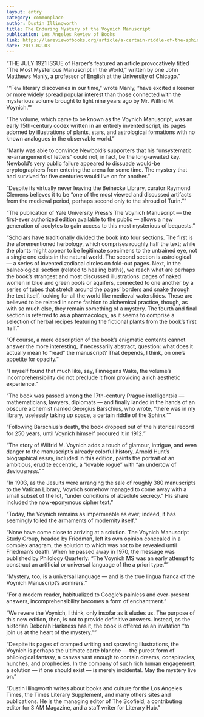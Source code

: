 ```yaml
---
layout: entry
category: commonplace
author: Dustin Illingworth
title: The Enduring Mystery of the Voynich Manuscript
publication: Los Angeles Review of Books
link: https://lareviewofbooks.org/article/a-certain-riddle-of-the-sphinx-the-enduring-mystery-of-the-voynich-manuscript/
date: 2017-02-03
---
```


“THE JULY 1921 ISSUE of Harper’s featured an article provocatively titled “The Most Mysterious Manuscript in the World,” written by one John Matthews Manly, a professor of English at the University of Chicago.”

““Few literary discoveries in our time,” wrote Manly, “have excited a keener or more widely spread popular interest than those connected with the mysterious volume brought to light nine years ago by Mr. Wilfrid M. Voynich.””

“The volume, which came to be known as the Voynich Manuscript, was an early 15th-century codex written in an entirely invented script, its pages adorned by illustrations of plants, stars, and astrological formations with no known analogues in the observable world.”

“Manly was able to convince Newbold’s supporters that his “unsystematic re-arrangement of letters” could not, in fact, be the long-awaited key. Newbold’s very public failure appeared to dissuade would-be cryptographers from entering the arena for some time. The mystery that had survived for five centuries would live on for another.”

“Despite its virtually never leaving the Beinecke Library, curator Raymond Clemens believes it to be “one of the most viewed and discussed artifacts from the medieval period, perhaps second only to the shroud of Turin.””

“The publication of Yale University Press’s The Voynich Manuscript — the first-ever authorized edition available to the public — allows a new generation of acolytes to gain access to this most mysterious of bequests.”

“Scholars have traditionally divided the book into four sections. The first is the aforementioned herbology, which comprises roughly half the text; while the plants might appear to be legitimate specimens to the untrained eye, not a single one exists in the natural world. The second section is astrological — a series of invented zodiacal circles on fold-out pages. Next, in the balneological section (related to healing baths), we reach what are perhaps the book’s strangest and most discussed illustrations: pages of naked women in blue and green pools or aquifers, connected to one another by a series of tubes that stretch around the pages’ borders and snake through the text itself, looking for all the world like medieval waterslides. These are believed to be related in some fashion to alchemical practice, though, as with so much else, they remain something of a mystery. The fourth and final section is referred to as a pharmacology, as it seems to comprise a selection of herbal recipes featuring the fictional plants from the book’s first half.”

“Of course, a mere description of the book’s enigmatic contents cannot answer the more interesting, if necessarily abstract, question: what does it actually mean to “read” the manuscript? That depends, I think, on one’s appetite for opacity.”

“I myself found that much like, say, Finnegans Wake, the volume’s incomprehensibility did not preclude it from providing a rich aesthetic experience.”

“The book was passed among the 17th-century Prague intelligentsia — mathematicians, lawyers, diplomats — and finally landed in the hands of an obscure alchemist named Georgius Barschius, who wrote, “there was in my library, uselessly taking up space, a certain riddle of the Sphinx.””

“Following Barschius’s death, the book dropped out of the historical record for 250 years, until Voynich himself procured it in 1912.”

“The story of Wilfrid M. Voynich adds a touch of glamour, intrigue, and even danger to the manuscript’s already colorful history. Arnold Hunt’s biographical essay, included in this edition, paints the portrait of an ambitious, erudite eccentric, a “lovable rogue” with “an undertow of deviousness.””

“In 1903, as the Jesuits were arranging the sale of roughly 380 manuscripts to the Vatican Library, Voynich somehow managed to come away with a small subset of the lot, “under conditions of absolute secrecy.” His share included the now-eponymous cipher text.”

“Today, the Voynich remains as impermeable as ever; indeed, it has seemingly foiled the armaments of modernity itself.”

“None have come close to arriving at a solution. The Voynich Manuscript Study Group, headed by Friedman, left its own opinion concealed in a complex anagram, the solution to which was not to be revealed until Friedman’s death. When he passed away in 1970, the message was published by Philology Quarterly: “The Voynich MS was an early attempt to construct an artificial or universal language of the a priori type.””

“Mystery, too, is a universal language — and is the true lingua franca of the Voynich Manuscript’s admirers.”

“For a modern reader, habitualized to Google’s painless and ever-present answers, incomprehensibility becomes a form of enchantment.”

“We revere the Voynich, I think, only insofar as it eludes us. The purpose of this new edition, then, is not to provide definitive answers. Instead, as the historian Deborah Harkness has it, the book is offered as an invitation “to join us at the heart of the mystery.””

“Despite its pages of cramped writing and sprawling illustrations, the Voynich is perhaps the ultimate carte blanche — the purest form of philological fantasy, a canvas vast enough to contain dreams, conspiracies, hunches, and prophecies. In the company of such rich human engagement, a solution — if one should exist — is merely incidental. May the mystery live on.”

“Dustin Illingworth writes about books and culture for the Los Angeles Times, the Times Literary Supplement, and many others sites and publications. He is the managing editor of The Scofield, a contributing editor for 3:AM Magazine, and a staff writer for Literary Hub.”

